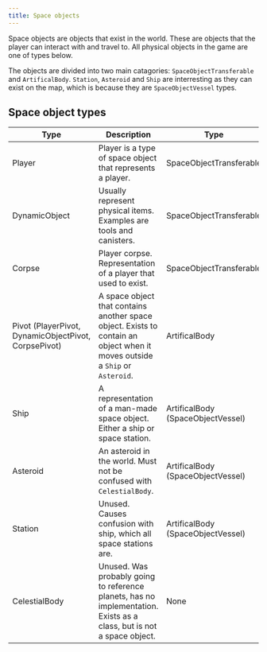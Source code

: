 ```yaml
---
title: Space objects
---
```


Space objects are objects that exist in the world. These are objects that the player can interact with and travel to. All physical objects in the game are one of types below.

The objects are divided into two main catagories: `SpaceObjectTransferable` and `ArtificalBody`. `Station`, `Asteroid` and `Ship` are interresting as they can exist on the map, which is because they are `SpaceObjectVessel` types.

## Space object types
Type         |Description                                               |Type
|------------|----------------------------------------------------------|-----------------------
Player       |Player is a type of space object that represents a player.|SpaceObjectTransferable
DynamicObject|Usually represent physical items. Examples are tools and canisters.|SpaceObjectTransferable
Corpse       |Player corpse. Representation of a player that used to exist.|SpaceObjectTransferable
Pivot (PlayerPivot, DynamicObjectPivot, CorpsePivot)|A space object that contains another space object. Exists to contain an object when it moves outside a `Ship` or `Asteroid`.|ArtificalBody
Ship         |A representation of a man-made space object. Either a ship or space station.|ArtificalBody (SpaceObjectVessel)
Asteroid     |An asteroid in the world. Must not be confused with `CelestialBody`.|ArtificalBody (SpaceObjectVessel)
Station      |Unused. Causes confusion with ship, which all space stations are.|ArtificalBody (SpaceObjectVessel)
CelestialBody|Unused. Was probably going to reference planets, has no implementation. Exists as a class, but is not a space object.|None

